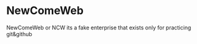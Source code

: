 # NewComeWeb
NewComeWeb or NCW its a fake enterprise that exists only for practicing git&amp;github
